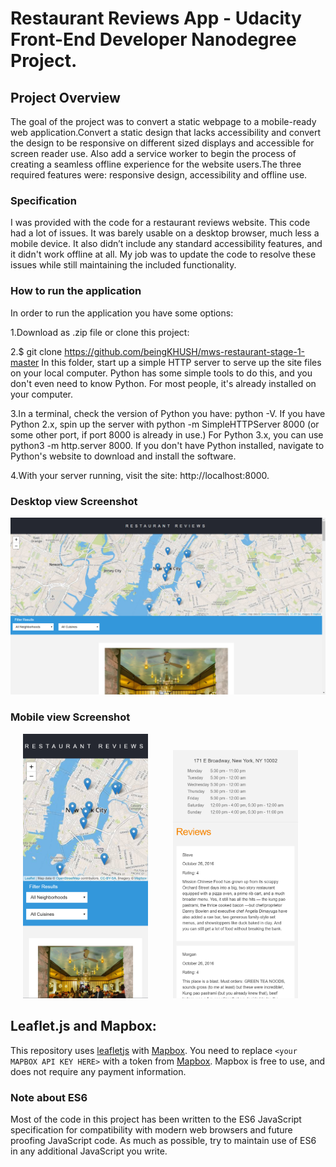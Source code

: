 # Restaurant Reviews App - Udacity Front-End Developer Nanodegree Project.

## Project Overview

The goal of the project was to convert a static webpage to a mobile-ready web application.Convert a static design that lacks accessibility and convert the design to be responsive on different sized displays and accessible for screen reader use. Also add a service worker to begin the process of creating a seamless offline experience for the website users.The three required features were: responsive design, accessibility and offline use.

### Specification
I was provided with the code for a restaurant reviews website. This code had a lot of issues. It was barely usable on a desktop browser, much less a mobile device. It also didn’t include any standard accessibility features, and it didn't work offline at all. My job was to update the code to resolve these issues while still maintaining the included functionality. 

### How to run the application

In order to run the application you have some options:

1.Download as .zip file or clone this project:

2.$ git clone https://github.com/beingKHUSH/mws-restaurant-stage-1-master
In this folder, start up a simple HTTP server to serve up the site files on your local computer. Python has some simple tools to do this, and you don't even need to know Python. For most people, it's already installed on your computer.

3.In a terminal, check the version of Python you have: python -V. If you have Python 2.x, spin up the server with python -m SimpleHTTPServer 8000 (or some other port, if port 8000 is already in use.) For Python 3.x, you can use python3 -m http.server 8000. If you don't have Python installed, navigate to Python's website to download and install the software.

4.With your server running, visit the site: http://localhost:8000.

### Desktop view Screenshot

<img src="img/desktop_view.png" />

### Mobile view Screenshot

<img src="img/mobile_view1.png" width="200px" hspace="20" /></tb><img src="img/mobile_view3.png" width="200px" hspace="20" />

## Leaflet.js and Mapbox:

This repository uses [leafletjs](https://leafletjs.com/) with [Mapbox](https://www.mapbox.com/). You need to replace `<your MAPBOX API KEY HERE>` with a token from [Mapbox](https://www.mapbox.com/). Mapbox is free to use, and does not require any payment information. 

### Note about ES6

Most of the code in this project has been written to the ES6 JavaScript specification for compatibility with modern web browsers and future proofing JavaScript code. As much as possible, try to maintain use of ES6 in any additional JavaScript you write. 



